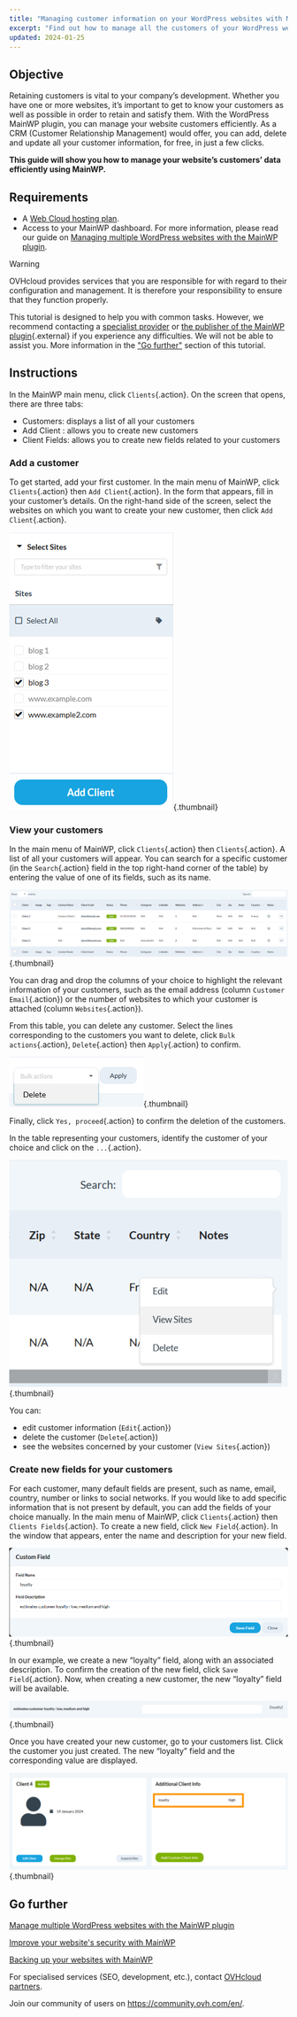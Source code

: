 ```yaml
---
title: "Managing customer information on your WordPress websites with MainWP"
excerpt: "Find out how to manage all the customers of your WordPress websites from the MainWP dashboard"
updated: 2024-01-25
---
```


## Objective

Retaining customers is vital to your company’s development. Whether you have one or more websites, it’s important to get to know your customers as well as possible in order to retain and satisfy them. With the WordPress MainWP plugin, you can manage your website customers efficiently. As a CRM (Customer Relationship Management) would offer, you can add, delete and update all your customer information, for free, in just a few clicks.

**This guide will show you how to manage your website’s customers’ data efficiently using MainWP.**

## Requirements

- A [Web Cloud hosting plan](https://www.ovhcloud.com/en-ie/web-hosting/).
- Access to your MainWP dashboard. For more information, please read our guide on [Managing multiple WordPress websites with the MainWP plugin](/pages/web_cloud/web_hosting/mainwp_general).

> [!warning]
>
> OVHcloud provides services that you are responsible for with regard to their configuration and management. It is therefore your responsibility to ensure that they function properly.
> 
> This tutorial is designed to help you with common tasks. However, we recommend contacting a [specialist provider](/links/partner) or [the publisher of the MainWP plugin](https://mainwp.com/support/){.external} if you experience any difficulties. We will not be able to assist you. More information in the ["Go further"](#go-further) section of this tutorial.
>

## Instructions

In the MainWP main menu, click `Clients`{.action}. On the screen that opens, there are three tabs:

- Customers: displays a list of all your customers
- Add Client : allows you to create new customers
- Client Fields: allows you to create new fields related to your customers

### Add a customer

To get started, add your first customer. In the main menu of MainWP, click `Clients`{.action} then `Add Client`{.action}. In the form that appears, fill in your customer’s details. On the right-hand side of the screen, select the websites on which you want to create your new customer, then click `Add Client`{.action}.

![mainWPClientMngt](images/add_client.png){.thumbnail}

### View your customers

In the main menu of MainWP, click `Clients`{.action} then `Clients`{.action}. A list of all your customers will appear. You can search for a specific customer (in the `Search`{.action} field in the top right-hand corner of the table) by entering the value of one of its fields, such as its name.

![mainWPClientMngt](images/search_client.png){.thumbnail}

You can drag and drop the columns of your choice to highlight the relevant information of your customers, such as the email address (column `Customer Email`{.action}) or the number of websites to which your customer is attached (column `Websites`{.action}).

From this table, you can delete any customer. Select the lines corresponding to the customers you want to delete, click `Bulk actions`{.action}, `Delete`{.action} then `Apply`{.action} to confirm.

![mainWPClientMngt](images/delete_client.png){.thumbnail}

Finally, click `Yes, proceed`{.action} to confirm the deletion of the customers.

In the table representing your customers, identify the customer of your choice and click on the `...`{.action}.

![mainWPClientMngt](images/more_client.png){.thumbnail}

You can:

- edit customer information (`Edit`{.action})
- delete the customer (`Delete`{.action})
- see the websites concerned by your customer (`View Sites`{.action})

### Create new fields for your customers

For each customer, many default fields are present, such as name, email, country, number or links to social networks. If you would like to add specific information that is not present by default, you can add the fields of your choice manually.
In the main menu of MainWP, click `Clients`{.action} then `Clients Fields`{.action}. To create a new field, click `New Field`{.action}. In the window that appears, enter the name and description for your new field.

![mainWPClientMngt](images/new_field_client.png){.thumbnail}

In our example, we create a new “loyalty” field, along with an associated description. To confirm the creation of the new field, click `Save Field`{.action}. Now, when creating a new customer, the new “loyalty” field will be available.

![mainWPClientMngt](images/new_field_add_client.png){.thumbnail}

Once you have created your new customer, go to your customers list. Click the customer you just created. The new “loyalty” field and the corresponding value are displayed.

![mainWPClientMngt](images/details_client.png){.thumbnail}

## Go further <a name="go-further"></a>

[Manage multiple WordPress websites with the MainWP plugin](/pages/web_cloud/web_hosting/mainwp_general)

[Improve your website's security with MainWP](/pages/web_cloud/web_hosting/mainwp-security)

[Backing up your websites with MainWP](/pages/web_cloud/web_hosting/mainwp-backup)

For specialised services (SEO, development, etc.), contact [OVHcloud partners](/links/partner).

Join our community of users on <https://community.ovh.com/en/>.